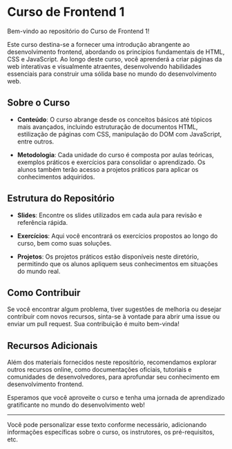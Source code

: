 # Curso de Frontend 1

Bem-vindo ao repositório do Curso de Frontend 1!

Este curso destina-se a fornecer uma introdução abrangente ao desenvolvimento frontend, abordando os princípios fundamentais de HTML, CSS e JavaScript. Ao longo deste curso, você aprenderá a criar páginas da web interativas e visualmente atraentes, desenvolvendo habilidades essenciais para construir uma sólida base no mundo do desenvolvimento web.

## Sobre o Curso

- **Conteúdo**: O curso abrange desde os conceitos básicos até tópicos mais avançados, incluindo estruturação de documentos HTML, estilização de páginas com CSS, manipulação do DOM com JavaScript, entre outros.

- **Metodologia**: Cada unidade do curso é composta por aulas teóricas, exemplos práticos e exercícios para consolidar o aprendizado. Os alunos também terão acesso a projetos práticos para aplicar os conhecimentos adquiridos.

## Estrutura do Repositório

- **Slides**: Encontre os slides utilizados em cada aula para revisão e referência rápida.

- **Exercícios**: Aqui você encontrará os exercícios propostos ao longo do curso, bem como suas soluções.

- **Projetos**: Os projetos práticos estão disponíveis neste diretório, permitindo que os alunos apliquem seus conhecimentos em situações do mundo real.

## Como Contribuir

Se você encontrar algum problema, tiver sugestões de melhoria ou desejar contribuir com novos recursos, sinta-se à vontade para abrir uma issue ou enviar um pull request. Sua contribuição é muito bem-vinda!

## Recursos Adicionais

Além dos materiais fornecidos neste repositório, recomendamos explorar outros recursos online, como documentações oficiais, tutoriais e comunidades de desenvolvedores, para aprofundar seu conhecimento em desenvolvimento frontend.

Esperamos que você aproveite o curso e tenha uma jornada de aprendizado gratificante no mundo do desenvolvimento web!

---

Você pode personalizar esse texto conforme necessário, adicionando informações específicas sobre o curso, os instrutores, os pré-requisitos, etc.
